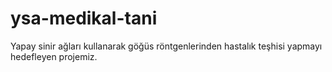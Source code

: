 # ysa-medikal-tani
Yapay sinir ağları kullanarak göğüs röntgenlerinden hastalık teşhisi yapmayı hedefleyen projemiz.
